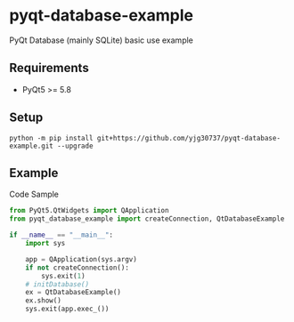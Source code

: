 # pyqt-database-example
PyQt Database (mainly SQLite) basic use example

## Requirements
* PyQt5 >= 5.8

## Setup
`python -m pip install git+https://github.com/yjg30737/pyqt-database-example.git --upgrade`

## Example
Code Sample
```python
from PyQt5.QtWidgets import QApplication
from pyqt_database_example import createConnection, QtDatabaseExample

if __name__ == "__main__":
    import sys

    app = QApplication(sys.argv)
    if not createConnection():
        sys.exit(1)
    # initDatabase()
    ex = QtDatabaseExample()
    ex.show()
    sys.exit(app.exec_())

